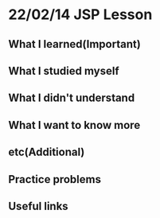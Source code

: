 # 22/02/14 JSP Lesson

## What I learned(Important)

## What I studied myself

## What I didn't understand

## What I want to know more

## etc(Additional)

## Practice problems

## Useful links
